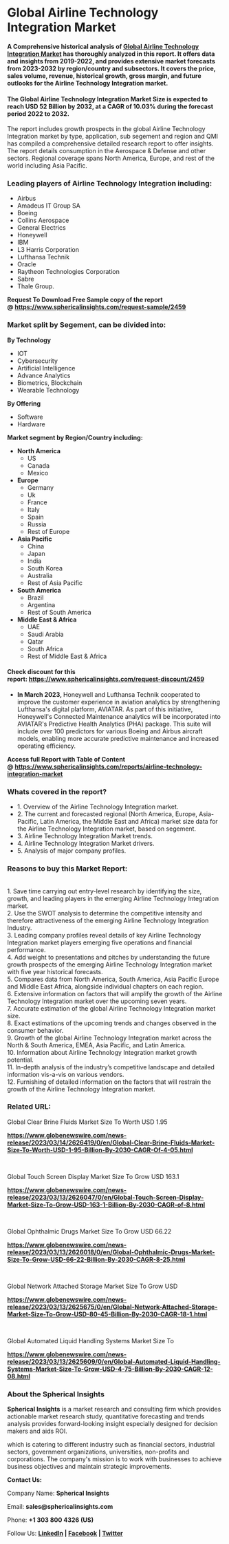 <h1 class="news-post-title">Global Airline Technology Integration Market</h1>
<p><strong>A Comprehensive historical analysis of&nbsp;<a href="https://www.sphericalinsights.com/reports/airline-technology-integration-market" target="_blank" rel="noopener">Global Airline Technology Integration Market</a>&nbsp;has thoroughly analyzed in this report. It offers data and insights from 2019-2022, and provides extensive market forecasts from 2023-2032 by region/country and subsectors. It covers the price, sales volume, revenue, historical growth, gross margin, and future outlooks for the Airline Technology Integration market.</strong></p>
<h4><strong>The Global Airline Technology Integration Market Size is expected to reach USD 52 Billion by 2032, at a CAGR of 10.03% during the forecast period 2022 to 2032.</strong></h4>
<p>The report includes growth prospects in the global Airline Technology Integration market by type, application, sub segement and region and QMI has compiled a comprehensive detailed research report to offer insights. The report details consumption in the Aerospace &amp; Defense and other sectors. Regional coverage spans North America, Europe, and rest of the world including Asia Pacific.</p>
<h3><strong>Leading players of Airline Technology Integration including:</strong></h3>
<ul>
<li>Airbus</li>
<li>Amadeus IT Group SA</li>
<li>Boeing</li>
<li>Collins Aerospace</li>
<li>General Electrics</li>
<li>Honeywell</li>
<li>IBM</li>
<li>L3 Harris Corporation</li>
<li>Lufthansa Technik</li>
<li>Oracle</li>
<li>Raytheon Technologies Corporation</li>
<li>Sabre</li>
<li>Thale Group.</li>
</ul>
<p><strong>Request To Download Free Sample copy of the report @&nbsp;<a href="https://www.sphericalinsights.com/request-sample/2459">https://www.sphericalinsights.com/request-sample/2459</a></strong></p>
<h3><strong>Market split by Segement, can be divided into:</strong></h3>
<p><strong>By Technology</strong></p>
<ul>
<li>IOT</li>
<li>Cybersecurity</li>
<li>Artificial Intelligence</li>
<li>Advance Analytics</li>
<li>Biometrics, Blockchain</li>
<li>Wearable Technology</li>
</ul>
<p><strong>By Offering</strong></p>
<ul>
<li>Software</li>
<li>Hardware</li>
</ul>
<p><strong>Market segment by Region/Country including:</strong></p>
<ul>
<li><strong>North America</strong>
<ul>
<li>US</li>
<li>Canada</li>
<li>Mexico</li>
</ul>
</li>
<li><strong>Europe</strong>
<ul>
<li>Germany</li>
<li>Uk</li>
<li>France</li>
<li>Italy</li>
<li>Spain</li>
<li>Russia</li>
<li>Rest of Europe</li>
</ul>
</li>
<li><strong>Asia Pacific</strong>
<ul>
<li>China</li>
<li>Japan</li>
<li>India</li>
<li>South Korea</li>
<li>Australia</li>
<li>Rest of Asia Pacific</li>
</ul>
</li>
<li><strong>South America</strong>
<ul>
<li>Brazil</li>
<li>Argentina</li>
<li>Rest of South America</li>
</ul>
</li>
<li><strong>Middle East &amp; Africa</strong>
<ul>
<li>UAE</li>
<li>Saudi Arabia</li>
<li>Qatar</li>
<li>South Africa</li>
<li>Rest of Middle East &amp; Africa</li>
</ul>
</li>
</ul>
<h4>Check discount for this report:&nbsp;<a href="https://www.sphericalinsights.com/request-discount/2459">https://www.sphericalinsights.com/request-discount/2459</a></h4>
<ul>
<li><strong>In March 2023,&nbsp;</strong>Honeywell and Lufthansa Technik cooperated to improve the customer experience in aviation analytics by strengthening Lufthansa's digital platform, AVIATAR. As part of this initiative, Honeywell's Connected Maintenance analytics will be incorporated into AVIATAR's Predictive Health Analytics (PHA) package. This suite will include over 100 predictors for various Boeing and Airbus aircraft models, enabling&nbsp;more accurate predictive maintenance and increased operating efficiency.</li>
</ul>
<p><strong>Access full Report with Table of Content @&nbsp;<a href="https://www.sphericalinsights.com/reports/airline-technology-integration-market">https://www.sphericalinsights.com/reports/airline-technology-integration-market</a>&nbsp;</strong></p>
<h3><strong>Whats covered in the report?</strong></h3>
<ul>
<li>1. Overview of the Airline Technology Integration market.</li>
<li>2. The current and forecasted regional (North America, Europe, Asia-Pacific, Latin America, the Middle East and Africa) market size data for the Airline Technology Integration market, based on segement.</li>
<li>3. Airline Technology Integration Market trends.</li>
<li>4. Airline Technology Integration Market drivers.</li>
<li>5. Analysis of major company profiles.</li>
</ul>
<h3><strong>Reasons to buy this Market Report:</strong></h3>
<p><br />1. Save time carrying out entry-level research by identifying the size, growth, and leading players in the emerging Airline Technology Integration market.<br />2. Use the SWOT analysis to determine the competitive intensity and therefore attractiveness of the emerging Airline Technology Integration Industry.<br />3. Leading company profiles reveal details of key Airline Technology Integration market players emerging five operations and financial performance.<br />4. Add weight to presentations and pitches by understanding the future growth prospects of the emerging Airline Technology Integration market with five year historical forecasts.<br />5. Compares data from North America, South America, Asia Pacific Europe and Middle East Africa, alongside individual chapters on each region.<br />6. Extensive information on factors that will amplify the growth of the Airline Technology Integration market over the upcoming seven years.<br />7. Accurate estimation of the global Airline Technology Integration market size.<br />8. Exact estimations of the upcoming trends and changes observed in the consumer behavior.<br />9. Growth of the global Airline Technology Integration market across the North &amp; South America, EMEA, Asia Pacific, and Latin America.<br />10. Information about Airline Technology Integration market growth potential.<br />11. In-depth analysis of the industry&rsquo;s competitive landscape and detailed information vis-a-vis on various vendors.<br />12. Furnishing of detailed information on the factors that will restrain the growth of the Airline Technology Integration market.</p>
<h3><strong>Related URL:</strong></h3>
<p>Global Clear Brine Fluids Market Size To Worth USD 1.95</p>
<p><strong><a href="https://www.globenewswire.com/news-release/2023/03/14/2626419/0/en/Global-Clear-Brine-Fluids-Market-Size-To-Worth-USD-1-95-Billion-By-2030-CAGR-Of-4-05.html">https://www.globenewswire.com/news-release/2023/03/14/2626419/0/en/Global-Clear-Brine-Fluids-Market-Size-To-Worth-USD-1-95-Billion-By-2030-CAGR-Of-4-05.html</a>&nbsp;</strong></p>
<p>&nbsp;</p>
<p>Global Touch Screen Display Market Size To Grow USD 163.1</p>
<p><strong><a href="https://www.globenewswire.com/news-release/2023/03/13/2626047/0/en/Global-Touch-Screen-Display-Market-Size-To-Grow-USD-163-1-Billion-By-2030-CAGR-of-8.html">https://www.globenewswire.com/news-release/2023/03/13/2626047/0/en/Global-Touch-Screen-Display-Market-Size-To-Grow-USD-163-1-Billion-By-2030-CAGR-of-8.html</a>&nbsp;</strong></p>
<p>&nbsp;</p>
<p>Global Ophthalmic Drugs Market Size To Grow USD 66.22</p>
<p><strong><a href="https://www.globenewswire.com/news-release/2023/03/13/2626018/0/en/Global-Ophthalmic-Drugs-Market-Size-To-Grow-USD-66-22-Billion-By-2030-CAGR-8-25.html">https://www.globenewswire.com/news-release/2023/03/13/2626018/0/en/Global-Ophthalmic-Drugs-Market-Size-To-Grow-USD-66-22-Billion-By-2030-CAGR-8-25.html</a>&nbsp;</strong></p>
<p>&nbsp;</p>
<p>Global Network Attached Storage Market Size To Grow USD</p>
<p><strong><a href="https://www.globenewswire.com/news-release/2023/03/13/2625675/0/en/Global-Network-Attached-Storage-Market-Size-To-Grow-USD-80-45-Billion-By-2030-CAGR-18-1.html">https://www.globenewswire.com/news-release/2023/03/13/2625675/0/en/Global-Network-Attached-Storage-Market-Size-To-Grow-USD-80-45-Billion-By-2030-CAGR-18-1.html</a>&nbsp;</strong></p>
<p>&nbsp;</p>
<p>Global Automated Liquid Handling Systems Market Size To</p>
<p><strong><a href="https://www.globenewswire.com/news-release/2023/03/13/2625609/0/en/Global-Automated-Liquid-Handling-Systems-Market-Size-To-Grow-USD-4-75-Billion-By-2030-CAGR-12-08.html">https://www.globenewswire.com/news-release/2023/03/13/2625609/0/en/Global-Automated-Liquid-Handling-Systems-Market-Size-To-Grow-USD-4-75-Billion-By-2030-CAGR-12-08.html</a>&nbsp;</strong></p>
<h3><strong>About the Spherical Insights</strong></h3>
<p><strong>Spherical Insights</strong>&nbsp;is a market research and consulting firm which provides actionable market research study, quantitative forecasting and trends analysis provides forward-looking insight especially designed for decision makers and aids ROI.</p>
<p>which is catering to different industry such as financial sectors, industrial sectors, government organizations, universities, non-profits and corporations. The company's mission is to work with businesses to achieve business objectives and maintain strategic improvements.</p>
<p><strong>Contact Us:</strong></p>
<p>Company Name:&nbsp;<strong>Spherical Insights</strong></p>
<p>Email:&nbsp;<strong>sales@sphericalinsights.com</strong></p>
<p>Phone:&nbsp;<strong>+1 303 800 4326 (US)</strong></p>
<p>Follow Us:&nbsp;<strong><a href="https://www.linkedin.com/company/spherical-insight/"><u>LinkedIn</u></a>&nbsp;|&nbsp;<a href="https://www.facebook.com/sphericalinsights22"><u>Facebook</u></a>&nbsp;|&nbsp;<a href="https://twitter.com/SInsights_US"><u>Twitter</u></a></strong></p>
